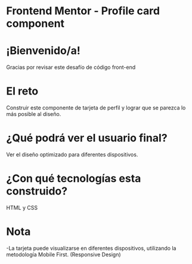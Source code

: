 # Frontend Mentor - Profile card component

# ¡Bienvenido/a!

Gracias por revisar este desafío de código front-end

# El reto

Construir este componente de tarjeta de perfil y lograr que se parezca lo más posible al diseño.

# ¿Qué podrá ver el usuario final?

Ver el diseño optimizado para diferentes dispositivos.

# ¿Con qué tecnologías esta construido?

HTML y CSS

# Nota

-La tarjeta puede visualizarse en diferentes dispositivos, utilizando la metodología Mobile First. (Responsive Design)
